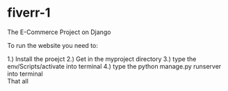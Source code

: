 # fiverr-1
The E-Commerce Project on Django

To run the website you need to:

1.) Install the proejct
2.) Get in the myproject directory
3.) type the env/Scripts/activate into terminal
4.) type the python manage.py runserver into terminal\
That all
